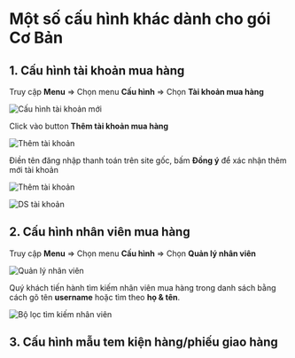 # Một số cấu hình khác dành cho gói Cơ Bản

## 1. Cấu hình tài khoản mua hàng

Truy cập **Menu** => Chọn menu **Cấu hình** => Chọn **Tài khoản mua hàng**

![Cấu hình tài khoản mới](https://user-images.githubusercontent.com/73226975/175525882-ac185896-1969-4f0a-9182-53b248cba556.png)

Click vào button **Thêm tài khoản mua hàng**

![Thêm tài khoản](https://user-images.githubusercontent.com/73226975/175526816-10d2926d-d0bd-4c18-b363-d1660095cd81.png)

Điền tên đăng nhập thanh toán trên site gốc, bấm **Đồng ý** để xác nhận thêm mới tài khoản

![Thêm tài khoản](https://user-images.githubusercontent.com/73226975/175526915-e5d3bf3e-b7a1-4ac1-bf62-3f3ed92ee735.png)


![DS tài khoản](https://user-images.githubusercontent.com/73226975/175527361-a0867aad-1449-4647-8c03-76f147471499.png)

## 2. Cấu hình nhân viên mua hàng

Truy cập **Menu** => Chọn menu **Cấu hình** => Chọn **Quản lý nhân viên**

![Quản lý nhân viên](https://user-images.githubusercontent.com/73226975/175528065-2687e5ee-d535-47ff-b1c4-160dc05eeb73.png)

Quý khách tiến hành tìm kiếm nhân viên mua hàng trong danh sách bằng cách gõ tên **username** hoặc tìm theo **họ & tên**.

![Bộ lọc tìm kiếm nhân viên](https://user-images.githubusercontent.com/73226975/175528163-67ef7ade-5dc9-40d5-91b4-d0a29a078a9f.png)


## 3. Cấu hình mẫu tem kiện hàng/phiếu giao hàng
